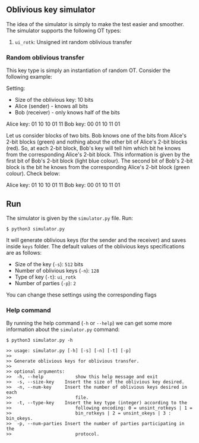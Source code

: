 ## Oblivious key simulator

The idea of the simulator is simply to make the test easier and smoother. The simulator supports the following OT types:

1. `ui_rotk`: Unsigned int random oblivious transfer 


### Random oblivious transfer

This key type is simply an instantiation of random OT. Consider the following example:

Setting:
- Size of the oblivious key: 10 bits
- Alice (sender) - knows all bits
- Bob (receiver) - only knows half of the bits

Alice key: 01 10 10 01 11
Bob key:  00 01 10 11 01 

Let us consider blocks of two bits. Bob knows one of the bits from Alice's 2-bit blocks (green) and nothing about the other bit of Alice's 2-bit blocks (red). So, at each 2-bit block, Bob's key will tell him which bit he knows from the corresponding Alice's 2-bit block. This information is given by the first bit of Bob's 2-bit block (light blue colour). The second bit of Bob's 2-bit block is the bit he knows from the corresponding Alice's 2-bit block (green colour). Check below:

Alice key: 01 10 10 01 11
Bob key:  00 01 10 11 01 

## Run

The simulator is given by the `simulator.py` file. Run:

```
$ python3 simulator.py
```

It will generate oblivious keys (for the sender and the receiver) and saves inside `keys` folder. The default values of the oblivious keys specifications are as follows:

- Size of the key (`-s`): `512` bits
- Number of oblivious keys (`-n`): `128`
- Type of key (`-t`): `ui_rotk`
- Number of parties (`-p`): `2`

You can change these settings using the corresponding flags 

### Help command

By running the help command (`-h` or `--help`) we can get some more information about the `simulator.py` command:


```
$ python3 simulator.py -h

>> usage: simulator.py [-h] [-s] [-n] [-t] [-p]
>>
>> Generate oblivious keys for oblivious transfer.
>>
>> optional arguments:
>>  -h, --help            show this help message and exit
>>  -s, --size-key    Insert the size of the oblivious key desired.
>>  -n, --num-key     Insert the number of oblivious keys desired in each
>>                        file.
>>  -t, --type-key    Insert the key type (integer) according to the
>>                        following encoding: 0 = unsint_rotkeys | 1 =
>>                        bin_rotkeys | 2 = unsint_okeys | 3 : bin_okeys.
>>  -p, --num-parties Insert the number of parties participating in the
>>                        protocol.
```